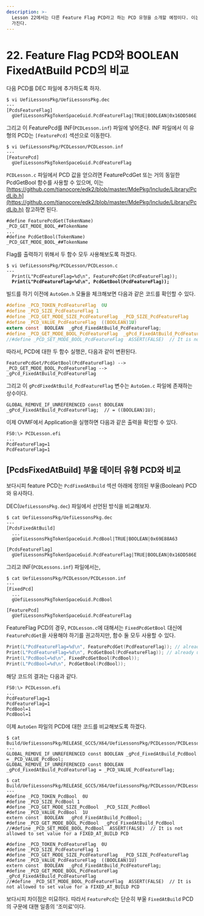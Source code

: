 ```yaml
---
description: >-
  Lesson 22에서는 다른 Feature Flag PCD라고 하는 PCD 유형을 소개할 예정이다. 이는 기본적으로 Boolean 값을
  가진다.
---
```


# 22. Feature Flag PCD와 BOOLEAN FixedAtBuild PCD의 비교

&#x20;다음 PCD를 DEC 파일에 추가하도록 하자.

```
$ vi UefiLessonsPkg/UefiLessonsPkg.dec
---
[PcdsFeatureFlag]
  gUefiLessonsPkgTokenSpaceGuid.PcdFeatureFlag|TRUE|BOOLEAN|0x16DD586E
```



&#x20;그리고 이 FeaturePcd를 INF(`PCDLesson.inf`) 파일에 넣어준다. INF 파일에서 이 유형의 PCD는 `[FeaturePcd]` 섹션으로 이동한다.

```
$ vi UefiLessonsPkg/PCDLesson/PCDLesson.inf
---
[FeaturePcd]
  gUefiLessonsPkgTokenSpaceGuid.PcdFeatureFlag
```



&#x20;`PCDLesson.c` 파일에서 PCD 값을 얻으려면 FeaturePcdGet 또는 거의 동일한 PcdGetBool 함수를 사용할 수 있으며, 이는 [https://github.com/tianocore/edk2/blob/master/MdePkg/Include/Library/PcdLib.h](https://github.com/tianocore/edk2/blob/master/MdePkg/Include/Library/PcdLib.h) 참고하면 된다.

```
#define FeaturePcdGet(TokenName)            _PCD_GET_MODE_BOOL_##TokenName
...
#define PcdGetBool(TokenName)               _PCD_GET_MODE_BOOL_##TokenName
```



&#x20;Flag를 출력하기 위해서 두 함수 모두 사용해보도록 하겠다.

<pre class="language-c"><code class="lang-c">$ vi UefiLessonsPkg/PCDLesson/PCDLesson.c
---
  Print(L"PcdFeatureFlag=%d\n", FeaturePcdGet(PcdFeatureFlag));
<strong>  Print(L"PcdFeatureFlag=%d\n", PcdGetBool(PcdFeatureFlag));</strong></code></pre>



&#x20;빌드를 하기 이전에 `AutoGen.h` 모듈을 체크해보면 다음과 같은 코드를 확인할 수 있다.

```c
#define _PCD_TOKEN_PcdFeatureFlag  0U
#define _PCD_SIZE_PcdFeatureFlag 1
#define _PCD_GET_MODE_SIZE_PcdFeatureFlag  _PCD_SIZE_PcdFeatureFlag
#define _PCD_VALUE_PcdFeatureFlag  ((BOOLEAN)1U)
extern const  BOOLEAN  _gPcd_FixedAtBuild_PcdFeatureFlag;
#define _PCD_GET_MODE_BOOL_PcdFeatureFlag  _gPcd_FixedAtBuild_PcdFeatureFlag
//#define _PCD_SET_MODE_BOOL_PcdFeatureFlag  ASSERT(FALSE)  // It is not allowed to set value for a FIXED_AT_BUILD PCD
```



&#x20;따라서, PCD에 대한 두 함수 실행은, 다음과 같이 변환된다.

```
FeaturePcdGet/PcdGetBool(PcdFeatureFlag) --> _PCD_GET_MODE_BOOL_PcdFeatureFlag --> _gPcd_FixedAtBuild_PcdFeatureFlag
```



&#x20;그리고 이 `gPcdFixedAtBuild_PcdFeatureFlag` 변수는 `AutoGen.c` 파일에 존재하는 상수이다.

```
GLOBAL_REMOVE_IF_UNREFERENCED const BOOLEAN _gPcd_FixedAtBuild_PcdFeatureFlag;  // = ((BOOLEAN)1U);
```



&#x20;이제 OVMF에서 Application을 실행하면 다음과 같은 출력을 확인할 수 있다.

```
FS0:\> PCDLesson.efi
...
PcdFeatureFlag=1
PcdFeatureFlag=1
```



## \[PcdsFixedAtBuild] 부울 데이터 유형 PCD와 비교

&#x20;보다시피 feature PCD는 `PcdFixedAtBuild` 섹션 아래에 정의된 부울(Boolean) PCD와 유사하다.

&#x20;DEC(`UefiLessonsPkg.dec`) 파일에서 선언된 방식을 비교해보자.

```
$ cat UefiLessonsPkg/UefiLessonsPkg.dec
---
[PcdsFixedAtBuild]
  ...
  gUefiLessonsPkgTokenSpaceGuid.PcdBool|TRUE|BOOLEAN|0x69E88A63

[PcdsFeatureFlag]
  gUefiLessonsPkgTokenSpaceGuid.PcdFeatureFlag|TRUE|BOOLEAN|0x16DD586E
```



&#x20;그리고 INF(`PCDLessons.inf`) 파일에서는,

```
$ cat UefiLessonsPkg/PCDLesson/PCDLesson.inf
---
[FixedPcd]
  ...
  gUefiLessonsPkgTokenSpaceGuid.PcdBool

[FeaturePcd]
  gUefiLessonsPkgTokenSpaceGuid.PcdFeatureFlag
```



&#x20;FeatureFlag PCD의 경우, `PCDLesson.c`에 대해서는 `FixedPcdGetBool` 대신에 `FeaturePcdGet`을 사용해야 하기를 권고하지만, 함수 둘 모두 사용할 수 있다.

```c
Print(L"PcdFeatureFlag=%d\n", FeaturePcdGet(PcdFeatureFlag)); // already used
Print(L"PcdFeatureFlag=%d\n", PcdGetBool(PcdFeatureFlag)); // already used
Print(L"PcdBool=%d\n", FixedPcdGetBool(PcdBool));
Print(L"PcdBool=%d\n", PcdGetBool(PcdBool));
```



&#x20;해당 코드의 결과는 다음과 같다.

```shell
FS0:\> PCDLesson.efi
...
PcdFeatureFlag=1
PcdFeatureFlag=1
PcdBool=1
PcdBool=1
```



&#x20;이제 `AutoGen` 파일의 PCD에 대한 코드를 비교해보도록 하겠다.

```
$ cat Build/UefiLessonsPkg/RELEASE_GCC5/X64/UefiLessonsPkg/PCDLesson/PCDLesson/DEBUG/AutoGen.c
---
GLOBAL_REMOVE_IF_UNREFERENCED const BOOLEAN _gPcd_FixedAtBuild_PcdBool = _PCD_VALUE_PcdBool;
GLOBAL_REMOVE_IF_UNREFERENCED const BOOLEAN _gPcd_FixedAtBuild_PcdFeatureFlag = _PCD_VALUE_PcdFeatureFlag;
```

```
$ cat Build/UefiLessonsPkg/RELEASE_GCC5/X64/UefiLessonsPkg/PCDLesson/PCDLesson/DEBUG/AutoGen.h
---
#define _PCD_TOKEN_PcdBool  0U
#define _PCD_SIZE_PcdBool 1
#define _PCD_GET_MODE_SIZE_PcdBool  _PCD_SIZE_PcdBool
#define _PCD_VALUE_PcdBool  1U
extern const  BOOLEAN  _gPcd_FixedAtBuild_PcdBool;
#define _PCD_GET_MODE_BOOL_PcdBool  _gPcd_FixedAtBuild_PcdBool
//#define _PCD_SET_MODE_BOOL_PcdBool  ASSERT(FALSE)  // It is not allowed to set value for a FIXED_AT_BUILD PCD

#define _PCD_TOKEN_PcdFeatureFlag  0U
#define _PCD_SIZE_PcdFeatureFlag 1
#define _PCD_GET_MODE_SIZE_PcdFeatureFlag  _PCD_SIZE_PcdFeatureFlag
#define _PCD_VALUE_PcdFeatureFlag  ((BOOLEAN)1U)
extern const  BOOLEAN  _gPcd_FixedAtBuild_PcdFeatureFlag;
#define _PCD_GET_MODE_BOOL_PcdFeatureFlag  _gPcd_FixedAtBuild_PcdFeatureFlag
//#define _PCD_SET_MODE_BOOL_PcdFeatureFlag  ASSERT(FALSE)  // It is not allowed to set value for a FIXED_AT_BUILD PCD
```



&#x20;보다시피 차이점은 미묘하다. 따라서 `FeaturePcd`는 단순히 부울 `FixedAtBuild` PCD의 구문에 대핸 일종의 '조미료'이다.
